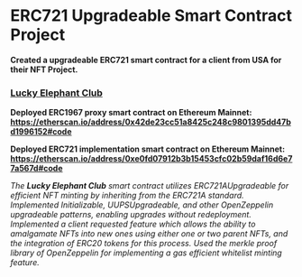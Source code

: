 # ERC721 Upgradeable Smart Contract Project
**Created a upgradeable ERC721 smart contract for a client from USA for their NFT Project.**
### [Lucky Elephant Club](https://github.com/CrazzyPhoton/CrazzyPhoton/blob/main/ERC721%20Upgradeable%20Smart%20Contract%20Project/Lucky%20Elephant%20Club.sol)
**Deployed ERC1967 proxy smart contract on Ethereum Mainnet: https://etherscan.io/address/0x42de23cc51a8425c248c9801395dd47bd1996152#code**

**Deployed ERC721 implementation smart contract on Ethereum Mainnet: https://etherscan.io/address/0xe0fd07912b3b15453cfc02b59daf16d6e77a567d#code**

*The **Lucky Elephant Club** smart contract utilizes ERC721AUpgradeable for efficient NFT minting by inheriting from the ERC721A standard. Implemented Initializable, UUPSUpgradeable, and other OpenZeppelin upgradeable patterns, enabling upgrades without redeployment. Implemented a client requested feature which allows the ability to amalgamate NFTs into new ones using either one or two parent NFTs, and the integration of ERC20 tokens for this process. Used the merkle proof library of OpenZeppelin for implementing a gas efficient whitelist minting feature.*
